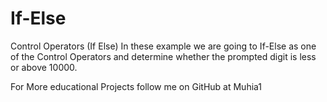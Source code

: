 # If-Else
Control Operators (If Else)
In these example we are going to If-Else as one of the Control Operators and determine whether the prompted digit is less
 or above 10000.

 For More educational Projects follow me on GitHub at Muhia1
